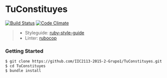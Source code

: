 # TuConstituyes
[![Build Status](https://travis-ci.org/IIC2113-2015-2-Grupo1/TuConstituyes.svg?branch=master)](https://travis-ci.org/IIC2113-2015-2-Grupo1/TuConstituyes) [![Code Climate](https://codeclimate.com/github/IIC2113-2015-2-Grupo1/TuConstituyes/badges/gpa.svg)](https://codeclimate.com/github/IIC2113-2015-2-Grupo1/TuConstituyes)

> * Styleguide: [ruby-style-guide](https://github.com/bbatsov/ruby-style-guide)
> * Linter: [rubocop](https://github.com/bbatsov/rubocop)

### Getting Started
```sh
$ git clone https://github.com/IIC2113-2015-2-Grupo1/TuConstituyes.git
$ cd TuConstituyes
$ bundle install
```
